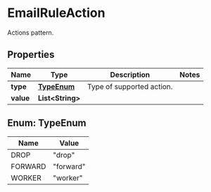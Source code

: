 

# EmailRuleAction

Actions pattern.

## Properties

| Name | Type | Description | Notes |
|------------ | ------------- | ------------- | -------------|
|**type** | [**TypeEnum**](#TypeEnum) | Type of supported action. |  |
|**value** | **List&lt;String&gt;** |  |  |



## Enum: TypeEnum

| Name | Value |
|---- | -----|
| DROP | &quot;drop&quot; |
| FORWARD | &quot;forward&quot; |
| WORKER | &quot;worker&quot; |



